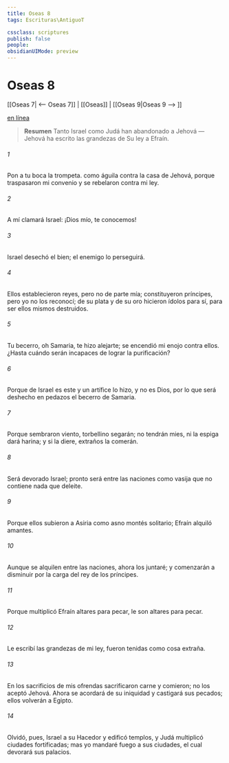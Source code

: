 ```yaml
---
title: Oseas 8
tags: Escrituras\AntiguoT

cssclass: scriptures
publish: false
people:
obsidianUIMode: preview
---
```


# Oseas 8
[[Oseas 7| <-- Oseas 7]] | [[Oseas]] | [[Oseas 9|Oseas 9 --> ]]

[en línea](https://churchofjesuschrist.org/study/scriptures/ot/hosea/8?lang=spa)

> __Resumen__
Tanto Israel como Judá han abandonado a Jehová — Jehová ha escrito las grandezas de Su ley a Efraín.

###### 1 
Pon a tu boca la trompeta.  como águila contra la casa de Jehová, porque traspasaron mi convenio y se rebelaron contra mi ley.

###### 2 
A mí clamará Israel: ¡Dios mío, te conocemos!

###### 3 
Israel desechó el bien; el enemigo lo perseguirá.

###### 4 
Ellos establecieron reyes, pero no de parte mía; constituyeron príncipes, pero yo no los reconocí; de su plata y de su oro hicieron ídolos para sí, para ser ellos mismos destruidos.

###### 5 
Tu becerro, oh Samaria, te hizo alejarte; se encendió mi enojo contra ellos. ¿Hasta cuándo serán incapaces de lograr la purificación?

###### 6 
Porque de Israel es este  y un artífice lo hizo, y no es Dios, por lo que será deshecho en pedazos el becerro de Samaria.

###### 7 
Porque sembraron viento, torbellino segarán; no tendrán mies, ni la espiga dará harina; y si la diere, extraños la comerán.

###### 8 
Será devorado Israel; pronto será entre las naciones como vasija que no contiene nada que deleite.

###### 9 
Porque ellos subieron a Asiria como asno montés solitario; Efraín alquiló amantes.

###### 10 
Aunque se alquilen entre las naciones, ahora los juntaré; y comenzarán a disminuir por la carga del rey  de los príncipes.

###### 11 
Porque multiplicó Efraín altares para pecar,  le son altares para pecar.

###### 12 
Le escribí las grandezas de mi ley,  fueron tenidas como cosa extraña.

###### 13 
En los sacrificios de mis ofrendas sacrificaron carne y comieron; no los aceptó Jehová. Ahora se acordará de su iniquidad y castigará sus pecados; ellos volverán a Egipto.

###### 14 
Olvidó, pues, Israel a su Hacedor y edificó templos, y Judá multiplicó ciudades fortificadas; mas yo mandaré fuego a sus ciudades, el cual devorará sus palacios.

